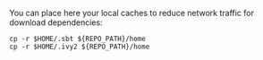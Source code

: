 You can place here your local caches to reduce network traffic for download dependencies:
```
cp -r $HOME/.sbt ${REPO_PATH}/home
cp -r $HOME/.ivy2 ${REPO_PATH}/home
```